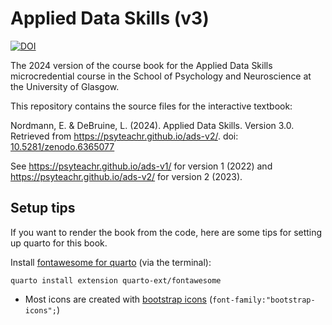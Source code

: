 # Applied Data Skills (v3)

<!-- badges: start -->
[![DOI](https://zenodo.org/badge/DOI/10.5281/zenodo.6365077.svg)](https://doi.org/10.5281/zenodo.6365077)
<!-- badges: end -->

The 2024 version of the course book for the Applied Data Skills microcredential course in the School of Psychology and Neuroscience at the University of Glasgow.

This repository contains the source files for the interactive textbook:

Nordmann, E. & DeBruine, L. (2024). Applied Data Skills. Version 3.0. Retrieved from https://psyteachr.github.io/ads-v2/. doi: [10.5281/zenodo.6365077](https://doi.org/10.5281/zenodo.6365077)

See <https://psyteachr.github.io/ads-v1/> for version 1 (2022) and <https://psyteachr.github.io/ads-v2/> for version 2 (2023).



## Setup tips

If you want to render the book from the code, here are some tips for setting up quarto for this book.

Install [fontawesome for quarto](https://github.com/quarto-ext/fontawesome) (via the terminal):

```
quarto install extension quarto-ext/fontawesome
```

* Most icons are created with [bootstrap icons](https://icons.getbootstrap.com/) (`font-family:"bootstrap-icons";`)
